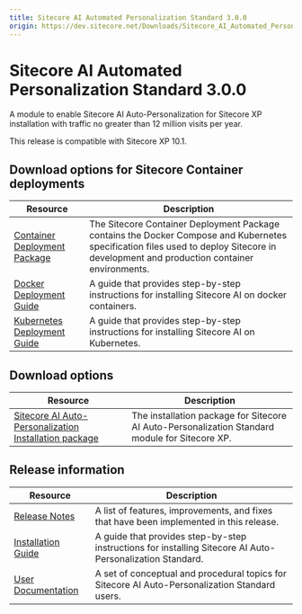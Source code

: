 ```yaml
---
title: Sitecore AI Automated Personalization Standard 3.0.0
origin: https://dev.sitecore.net/Downloads/Sitecore_AI_Automated_Personalization_Standard/3x/Sitecore_AI_Automated_Personalization_Standard_300.aspx
---
```


# Sitecore AI Automated Personalization Standard 3.0.0

A module to enable Sitecore AI Auto-Personalization for Sitecore XP installation with traffic no greater than 12 million visits per year.

  <Alert variant='warning' mb={4}>
    <AlertIcon />
    This release is compatible with Sitecore XP 10.1.
  </Alert>
  

## Download options for Sitecore Container deployments

 | Resource | Description |
 | --- | --- |
 | [Container Deployment Package](https://github.com/Sitecore/container-deployment/releases) | The Sitecore Container Deployment Package contains the Docker Compose and Kubernetes specification files used to deploy Sitecore in development and production container environments. |
 | [Docker Deployment Guide](https://sitecoredev.azureedge.net/~/media/5D19CD36E5534F3C850721D9FF653CA6.ashx?date=20220125T093423) | A guide that provides step-by-step instructions for installing Sitecore AI on docker containers. |
 | [Kubernetes Deployment Guide](https://sitecoredev.azureedge.net/~/media/5A13AC0CC74E4B78AD26797590C8014A.ashx?date=20220125T093457) | A guide that provides step-by-step instructions for installing Sitecore AI on Kubernetes. |

## Download options

 | Resource | Description |
 | --- | --- |
 | [Sitecore AI Auto-Personalization Installation package](https://sitecoredev.azureedge.net/~/media/7368CA798E274C1592856E5E7543EC24.ashx?date=20210621T130134) | The installation package for Sitecore AI Auto-Personalization Standard module for Sitecore XP. |

## Release information

 | Resource | Description |
 | --- | --- |
 | [Release Notes](/downloads/Sitecore%20AI%20Automated%20Personalization%20Standard/3x/Sitecore%20AI%20Automated%20Personalization%20Standard%20300/Release%20Notes) | A list of features, improvements, and fixes that have been implemented in this release. |
 | [Installation Guide](https://sitecoredev.azureedge.net/~/media/E9A13C08FB814C2A9527E5B0E913FD71.ashx?date=20210621T140653) | A guide that provides step-by-step instructions for installing Sitecore AI Auto-Personalization Standard. |
 | [User Documentation](https://doc.sitecore.com/users/101/sitecore-experience-platform/en/sitecore-ai---automated-personalization.html) | A set of conceptual and procedural topics for Sitecore AI Auto-Personalization Standard users. |
